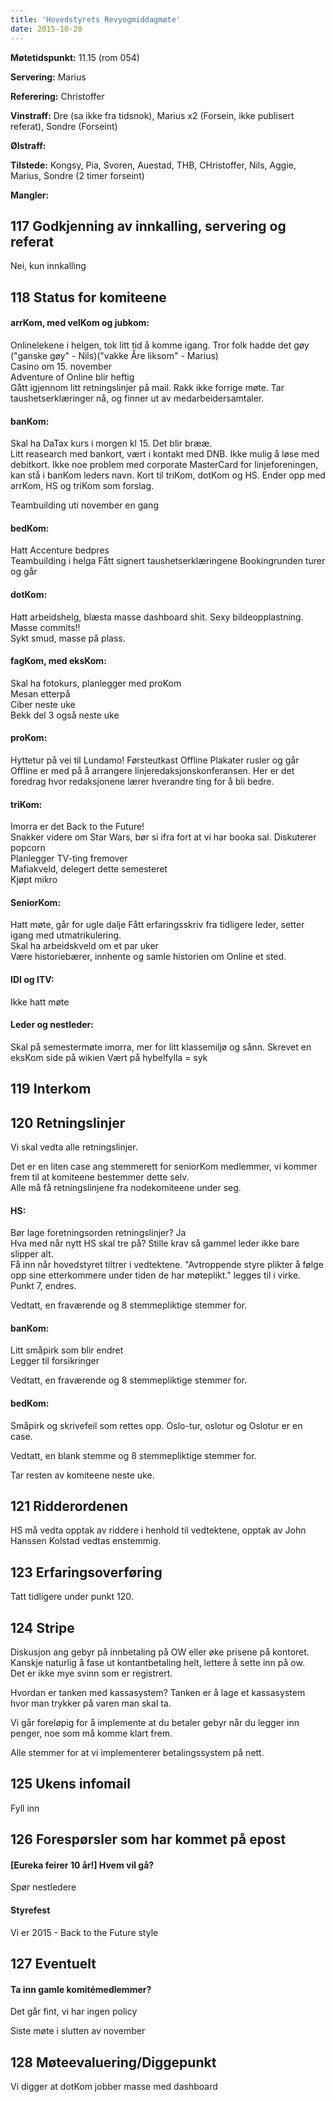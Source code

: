 ```yaml
---
title: 'Hovedstyrets Revyogmiddagmøte'
date: 2015-10-20
---
```


**Møtetidspunkt:** 11.15 (rom 054)

**Servering:** Marius

**Referering:** Christoffer

**Vinstraff:** Dre (sa ikke fra tidsnok), Marius x2 (Forsein, ikke publisert referat), Sondre (Forseint)

**Ølstraff:** 

**Tilstede:** Kongsy, Pia, Svoren, Auestad, THB, CHristoffer, Nils, Aggie, Marius, Sondre (2 timer forseint)
 
**Mangler:** 

## 117 Godkjenning av innkalling, servering og referat  

Nei, kun innkalling

## 118 Status for komiteene  

#### arrKom, med velKom og jubkom: 

Onlinelekene i helgen, tok litt tid å komme igang. Tror folk hadde det gøy ("ganske gøy" - Nils)("vakke Åre liksom" - Marius)    
Casino om 15. november        
Adventure of Online blir heftig    
Gått igjennom litt retningslinjer på mail. Rakk ikke forrige møte. Tar taushetserklæringer nå, og finner ut av medarbeidersamtaler. 

#### banKom:  

Skal ha DaTax kurs i morgen kl 15. Det blir brææ.    
Litt reasearch med bankort, vært i kontakt med DNB. Ikke mulig å løse med debitkort. Ikke noe problem med corporate MasterCard for linjeforeningen, kan stå i banKom leders navn. Kort til triKom, dotKom og HS.
Ender opp med arrKom, HS og triKom som forslag.    

Teambuilding uti november en gang

#### bedKom: 

Hatt Accenture bedpres    
Teambuilding i helga
Fått signert taushetserklæringene
Bookingrunden turer og går

#### dotKom:

Hatt arbeidshelg, blæsta masse dashboard shit. Sexy bildeopplastning. Masse commits!!    
Sykt smud, masse på plass. 

#### fagKom, med eksKom:
Skal ha fotokurs, planlegger med proKom    
Mesan etterpå    
Ciber neste uke    
Bekk del 3 også neste uke    

#### proKom:  

Hyttetur på vei til Lundamo!
Førsteutkast Offline
Plakater rusler og går
Offline er med på å arrangere linjeredaksjonskonferansen. Her er det foredrag hvor redaksjonene lærer hverandre ting for å bli bedre.

#### triKom:

Imorra er det Back to the Future!    
Snakker videre om Star Wars, bør si ifra fort at vi har booka sal. 
Diskuterer popcorn    
Planlegger TV-ting fremover    
Mafiakveld, delegert dette semesteret    
Kjøpt mikro

#### SeniorKom:
Hatt møte, går for ugle dalje
Fått erfaringsskriv fra tidligere leder, setter igang med utmatrikulering.    
Skal ha arbeidskveld om et par uker    
Være historiebærer, innhente og samle historien om Online et sted. 

#### IDI og ITV:
Ikke hatt møte

#### Leder og nestleder:  
Skal på semestermøte imorra, mer for litt klassemiljø og sånn. 
Skrevet en eksKom side på wikien
Vært på hybelfylla = syk

## 119 Interkom  

## 120 Retningslinjer

Vi skal vedta alle retningslinjer.    

Det er en liten case ang stemmerett for seniorKom medlemmer, vi kommer frem til at komiteene bestemmer dette selv.    
Alle må få retningslinjene fra nodekomiteene under seg. 

#### HS:
Bør lage foretningsorden retningslinjer? Ja     
Hva med når nytt HS skal tre på? Stille krav så gammel leder ikke bare slipper alt.    
Få inn når hovedstyret tiltrer i vedtektene.
"Avtroppende styre plikter å følge opp sine etterkommere under tiden de har møteplikt." legges til i virke.     
Punkt 7, endres.    
    
Vedtatt, en fraværende og 8 stemmepliktige stemmer for.

#### banKom: 

Litt småpirk som blir endret    
Legger til forsikringer    
    
Vedtatt, en fraværende og 8 stemmepliktige stemmer for.

#### bedKom: 

Småpirk og skrivefeil som rettes opp. Oslo-tur, oslotur og Oslotur er en case.     
    
Vedtatt, en blank stemme og 8 stemmepliktige stemmer for.
    
    
Tar resten av komiteene neste uke. 

## 121 Ridderordenen

HS må vedta opptak av riddere i henhold til vedtektene,
opptak av John Hanssen Kolstad vedtas enstemmig.

## 123 Erfaringsoverføring

Tatt tidligere under punkt 120.

## 124 Stripe

Diskusjon ang gebyr på innbetaling på OW eller øke prisene på kontoret.     
Kanskje naturlig å fase ut kontantbetaling helt, lettere å sette inn på ow.     
Det er ikke mye svinn som er registrert.     
    
Hvordan er tanken med kassasystem? Tanken er å lage et kassasystem hvor man trykker på varen man skal ta.    
    
Vi går foreløpig for å implemente at du betaler gebyr når du legger inn penger, noe som må komme klart frem.     
    
Alle stemmer for at vi implementerer betalingssystem på nett. 

## 125 Ukens infomail

Fyll inn

## 126 Forespørsler som har kommet på epost  

#### [Eureka feirer 10 år!]  Hvem vil gå?  
Spør nestledere

#### Styrefest
Vi er 2015 - Back to the Future style

## 127 Eventuelt 

#### Ta inn gamle komitémedlemmer?
Det går fint, vi har ingen policy

Siste møte i slutten av november

## 128 Møteevaluering/Diggepunkt
Vi digger at dotKom jobber masse med dashboard
